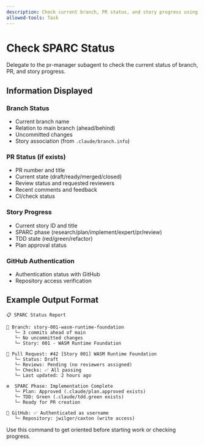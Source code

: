 ```yaml
---
description: Check current branch, PR status, and story progress using pr-manager agent
allowed-tools: Task
---
```


# Check SPARC Status

Delegate to the pr-manager subagent to check the current status of branch, PR, and story progress.

## Information Displayed

### Branch Status
- Current branch name
- Relation to main branch (ahead/behind)
- Uncommitted changes
- Story association (from `.claude/branch.info`)

### PR Status (if exists)
- PR number and title
- Current state (draft/ready/merged/closed)
- Review status and requested reviewers
- Recent comments and feedback
- CI/check status

### Story Progress
- Current story ID and title
- SPARC phase (research/plan/implement/expert/pr/review)
- TDD state (red/green/refactor)
- Plan approval status

### GitHub Authentication
- Authentication status with GitHub
- Repository access verification

## Example Output Format

```
📋 SPARC Status Report

🌿 Branch: story-001-wasm-runtime-foundation
   └─ 3 commits ahead of main
   └─ No uncommitted changes
   └─ Story: 001 - WASM Runtime Foundation

🔄 Pull Request: #42 [Story 001] WASM Runtime Foundation
   └─ Status: Draft
   └─ Reviews: Pending (no reviewers assigned)
   └─ Checks: ✅ All passing
   └─ Last updated: 2 hours ago

⚙️  SPARC Phase: Implementation Complete
   └─ Plan: Approved (.claude/plan.approved exists)
   └─ TDD: Green (.claude/tdd.green exists)
   └─ Ready for PR creation

🔐 GitHub: ✅ Authenticated as username
   └─ Repository: jwilger/caxton (write access)
```

Use this command to get oriented before starting work or checking progress.
